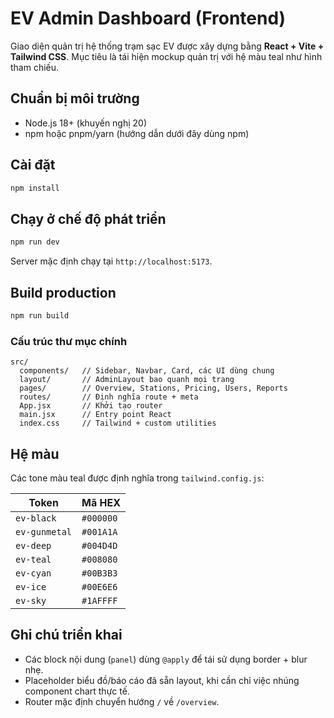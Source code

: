 # EV Admin Dashboard (Frontend)

Giao diện quản trị hệ thống trạm sạc EV được xây dựng bằng **React + Vite + Tailwind CSS**. Mục tiêu là tái hiện mockup quản trị với hệ màu teal như hình tham chiếu.

## Chuẩn bị môi trường

- Node.js 18+ (khuyến nghị 20)
- npm hoặc pnpm/yarn (hướng dẫn dưới đây dùng npm)

## Cài đặt

```bash
npm install
```

## Chạy ở chế độ phát triển

```bash
npm run dev
```

Server mặc định chạy tại `http://localhost:5173`.

## Build production

```bash
npm run build
```

### Cấu trúc thư mục chính

```text
src/
  components/   // Sidebar, Navbar, Card, các UI dùng chung
  layout/       // AdminLayout bao quanh mọi trang
  pages/        // Overview, Stations, Pricing, Users, Reports
  routes/       // Định nghĩa route + meta
  App.jsx       // Khởi tạo router
  main.jsx      // Entry point React
  index.css     // Tailwind + custom utilities
```

## Hệ màu

Các tone màu teal được định nghĩa trong `tailwind.config.js`:

| Token       | Mã HEX |
| ----------- | ------ |
| `ev-black`  | `#000000` |
| `ev-gunmetal` | `#001A1A` |
| `ev-deep`   | `#004D4D` |
| `ev-teal`   | `#008080` |
| `ev-cyan`   | `#00B3B3` |
| `ev-ice`    | `#00E6E6` |
| `ev-sky`    | `#1AFFFF` |

## Ghi chú triển khai

- Các block nội dung (`panel`) dùng `@apply` để tái sử dụng border + blur nhẹ.
- Placeholder biểu đồ/báo cáo đã sẵn layout, khi cần chỉ việc nhúng component chart thực tế.
- Router mặc định chuyển hướng `/` về `/overview`.
